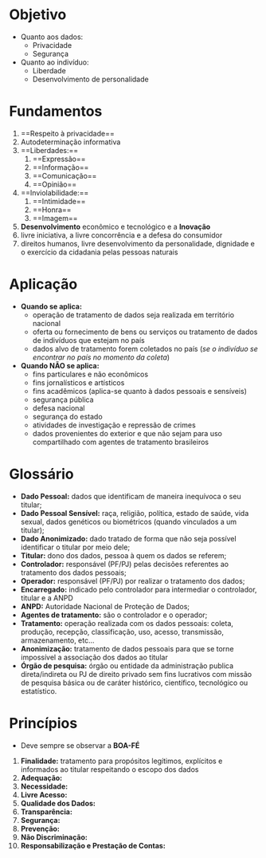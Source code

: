 # Objetivo
- Quanto aos dados:
	- Privacidade
	- Segurança
- Quanto ao indivíduo:
	- Liberdade
	- Desenvolvimento de personalidade

# Fundamentos
1. ==Respeito à privacidade==
2. Autodeterminação informativa
3. ==Liberdades:==
	1. ==Expressão==
	2. ==Informação==
	3. ==Comunicação==
	4. ==Opinião==
4. ==Inviolabilidade:==
	1. ==Intimidade==
	2. ==Honra==
	3. ==Imagem==
5. **Desenvolvimento** econômico e tecnológico e a **Inovação**
6. livre iniciativa, a livre concorrência e a defesa do consumidor
7. direitos humanos, livre desenvolvimento da personalidade, dignidade e o exercício da cidadania pelas pessoas naturais
# Aplicação
- **Quando se aplica:**
	- operação de tratamento de dados seja realizada em território nacional
	- oferta ou fornecimento de bens ou serviços ou tratamento de dados de indivíduos que estejam no país
	- dados alvo de tratamento forem coletados no país (*se o indivíduo se encontrar no país no momento da coleta*)
- **Quando NÃO se aplica:**
	- fins particulares e não econômicos
	- fins jornalísticos e artísticos
	- fins acadêmicos (aplica-se quanto à dados pessoais e sensíveis)
	- segurança pública
	- defesa nacional
	- segurança do estado
	- atividades de investigação e repressão de crimes
	- dados provenientes do exterior e que não sejam para uso compartilhado com agentes de tratamento brasileiros
# Glossário
- **Dado Pessoal:** dados que identificam de maneira inequívoca o seu titular;
- **Dado Pessoal Sensível:** raça, religião, política, estado de saúde, vida sexual, dados genéticos ou biométricos (quando vinculados a um titular);
- **Dado Anonimizado:** dado tratado de forma que não seja possível identificar o titular por meio dele;
- **Titular:** dono dos dados, pessoa à quem os dados se referem;
- **Controlador:** responsável (PF/PJ) pelas decisões referentes ao tratamento dos dados pessoais;
- **Operador:** responsável (PF/PJ) por realizar o tratamento dos dados;
- **Encarregado:** indicado pelo controlador para intermediar o controlador, titular e a ANPD
- **ANPD:** Autoridade Nacional de Proteção de Dados;
- **Agentes de tratamento:** são o controlador e o operador;
- **Tratamento:** operação realizada com os dados pessoais: coleta, produção, recepção, classificação, uso, acesso, transmissão, armazenamento, etc...
- **Anonimização:** tratamento de dados pessoais para que se torne impossível a associação dos dados ao titular
- **Órgão de pesquisa:** órgão ou entidade da administração publica direta/indireta ou PJ de direito privado sem fins lucrativos com missão de pesquisa básica ou de caráter histórico, científico, tecnológico ou estatístico.

# Princípios
- Deve sempre se observar a **BOA-FÉ**

1. **Finalidade:** tratamento para propósitos legítimos, explícitos e informados ao titular respeitando o escopo dos dados
2. **Adequação:** 
3. **Necessidade:** 
4. **Livre Acesso:** 
5. **Qualidade dos Dados:** 
6. **Transparência:** 
7. **Segurança:** 
8. **Prevenção:** 
9. **Não Discriminação:** 
10. **Responsabilização e Prestação de Contas:** 

